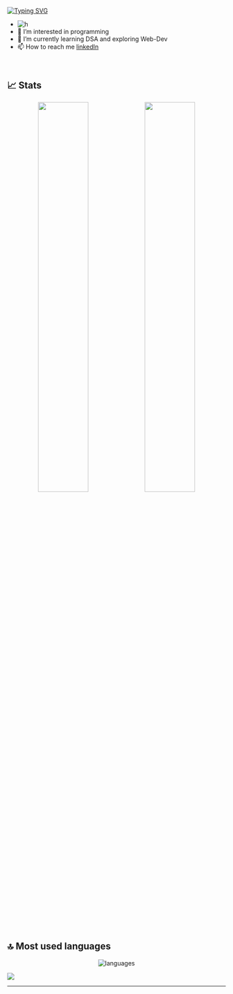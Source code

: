 [![Typing SVG](https://readme-typing-svg.demolab.com?font=Fira+Code&weight=500&size=25&pause=1000&color=0EF74C&random=false&width=435&lines=Hi%2C+I'm+Amit+%F0%9F%91%8B;Let's+Connect)](https://git.io/typing-svg)

- ![h](https://user-images.githubusercontent.com/58959408/232639433-cb0aea21-66f0-4508-a771-85e2089c5a87.gif)
- 👀 I’m interested in programming
- 🌱 I’m currently learning DSA and exploring Web-Dev
- 📫 How to reach me [linkedIn](https://www.linkedin.com/in/amit-verma-a24038217/)
<br/>

## 📈 Stats
<p align="center">
  <img width="48%" src="https://github-readme-stats.vercel.app/api?username=amitverma-01&show_icons=true&hide_border=true&theme=radical" />
  <img width="48%" src="https://github-readme-streak-stats.herokuapp.com/?user=amitverma-01&hide_border=true&theme=radical" />
</p>
<br/>

## 🔝 Most used languages
<p align="center">
  <img alt="languages" src="https://github-readme-stats.vercel.app/api/top-langs/?username=amitverma-01&layout=compact&hide_border=true&theme=radical" />
</p>
<img src="https://github-readme-activity-graph.vercel.app/graph?username=amitverma-01&theme=rogue"/>
<hr/>
